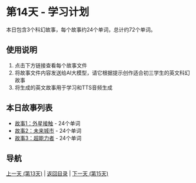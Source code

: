 # 第14天 - 学习计划

本日包含3个科幻故事，每个故事约24个单词，总计约72个单词。

## 使用说明

1. 点击下方链接查看每个故事文件
2. 将故事文件内容发送给AI大模型，请它根据提示创作适合初三学生的英文科幻故事
3. 将生成的英文故事用于学习和TTS音频生成

## 本日故事列表

- [故事1：外星接触](./story_14_1.md) - 24个单词
- [故事2：未来城市](./story_14_2.md) - 24个单词
- [故事3：超能力者](./story_14_3.md) - 24个单词

## 导航

[上一天 (第13天)](../day_13/day_13_index.md) | [返回目录](../master_index.md) | [下一天 (第15天)](../day_15/day_15_index.md)